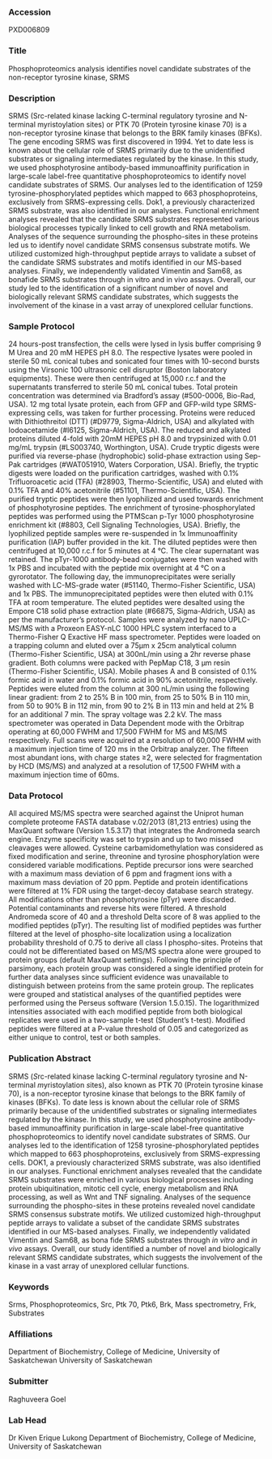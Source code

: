 ### Accession
PXD006809

### Title
Phosphoproteomics analysis identifies novel candidate substrates of the non-receptor tyrosine kinase, SRMS

### Description
SRMS (Src-related kinase lacking C-terminal regulatory tyrosine and N-terminal myristoylation sites) or PTK 70 (Protein tyrosine kinase 70) is a non-receptor tyrosine kinase that belongs to the BRK family kinases (BFKs). The gene encoding SRMS was first discovered in 1994. Yet to date less is known about the cellular role of SRMS primarily due to the unidentified substrates or signaling intermediates regulated by the kinase. In this study, we used phosphotyrosine antibody-based immunoaffinity purification in large-scale label-free quantitative phosphoproteomics to identify novel candidate substrates of SRMS. Our analyses led to the identification of 1259 tyrosine-phosphorylated peptides which mapped to 663 phosphoproteins, exclusively from SRMS-expressing cells. Dok1, a previously characterized SRMS substrate, was also identified in our analyses. Functional enrichment analyses revealed that the candidate SRMS substrates represented various biological processes typically linked to cell growth and RNA metabolism. Analyses of the sequence surrounding the phospho-sites in these proteins led us to identify novel candidate SRMS consensus substrate motifs. We utilized customized high-throughput peptide arrays to validate a subset of the candidate SRMS substrates and motifs identified in our MS-based analyses. Finally, we independently validated Vimentin and Sam68, as bonafide SRMS substrates through in vitro and in vivo assays. Overall, our study led to the identification of a significant number of novel and biologically relevant SRMS candidate substrates, which suggests the involvement of the kinase in a vast array of unexplored cellular functions.

### Sample Protocol
24 hours-post transfection, the cells were lysed in lysis buffer comprising 9 M Urea and 20 mM HEPES pH 8.0. The respective lysates were pooled in sterile 50 mL conical tubes and sonicated four times with 10-second bursts using the Virsonic 100 ultrasonic cell disruptor (Boston laboratory equipments). These were then centrifuged at 15,000 r.c.f and the supernatants transferred to sterile 50 mL conical tubes. Total protein concentration was determined via Bradford’s assay (#500-0006, Bio-Rad, USA). 12 mg total lysate protein, each from GFP and GFP-wild type SRMS-expressing cells, was taken for further processing. Proteins were reduced with Dithiothreitol (DTT) (#D9779, Sigma-Aldrich, USA) and alkylated with Iodoacetamide (#I6125, Sigma-Aldrich, USA). The reduced and alkylated proteins diluted 4-fold with 20mM HEPES pH 8.0 and trypsinized with 0.01 mg/mL trypsin (#LS003740, Worthington, USA). Crude tryptic digests were purified via reverse-phase (hydrophobic) solid-phase extraction using Sep-Pak cartridges (#WAT051910, Waters Corporation, USA). Briefly, the tryptic digests were loaded on the purification cartridges, washed with 0.1% Trifluoroacetic acid (TFA) (#28903, Thermo-Scientific, USA) and eluted with 0.1% TFA and 40% acetonitrile (#51101, Thermo-Scientific, USA). The purified tryptic peptides were then lyophilized and used towards enrichment of phosphotyrosine peptides. The enrichment of tyrosine-phosphorylated peptides was performed using the PTMScan p-Tyr 1000 phosphotyrosine enrichment kit (#8803, Cell Signaling Technologies, USA). Briefly, the lyophilized peptide samples were re-suspended in 1x Immunoaffinity purification (IAP) buffer provided in the kit. The diluted peptides were then centrifuged at 10,000 r.c.f for 5 minutes at 4 °C. The clear supernatant was retained. The pTyr-1000 antibody-bead conjugates were then washed with 1x PBS and incubated with the peptide mix overnight at 4 °C on a gyrorotator. The following day, the immunoprecipitates were serially washed with LC-MS-grade water (#51140, Thermo-Fisher Scientific, USA) and 1x PBS. The immunoprecipitated peptides were then eluted with 0.1% TFA at room temperature. The eluted peptides were desalted using the Empore C18 solid phase extraction plate (#66875, Sigma-Aldrich, USA) as per the manufacturer’s protocol. Samples were analyzed by nano UPLC-MS/MS with a Proxeon EASY-nLC 1000 HPLC system interfaced to a Thermo-Fisher Q Exactive HF mass spectrometer. Peptides were loaded on a trapping column and eluted over a 75µm x 25cm analytical column (Thermo-Fisher Scientific, USA) at 300nL/min using a 2hr reverse phase gradient. Both columns were packed with PepMap C18, 3 µm resin (Thermo-Fisher Scientific, USA). Mobile phases A and B consisted of 0.1% formic acid in water and 0.1% formic acid in 90% acetonitrile, respectively. Peptides were eluted from the column at 300 nL/min using the following linear gradient: from 2 to 25% B in 100 min, from 25 to 50% B in 110 min, from 50 to 90% B in 112 min, from 90 to 2% B in 113 min and held at 2% B for an additional 7 min. The spray voltage was 2.2 kV. The mass spectrometer was operated in Data Dependent mode with the Orbitrap operating at 60,000 FWHM and 17,500 FWHM for MS and MS/MS respectively. Full scans were acquired at a resolution of 60,000 FWHM with a maximum injection time of 120 ms in the Orbitrap analyzer. The fifteen most abundant ions, with charge states ≥2, were selected for fragmentation by HCD (MS/MS) and analyzed at a resolution of 17,500 FWHM with a maximum injection time of 60ms.

### Data Protocol
All acquired MS/MS spectra were searched against the Uniprot human complete proteome FASTA database v.02/2013 (81,213 entries) using the MaxQuant software (Version 1.5.3.17) that integrates the Andromeda search engine. Enzyme specificity was set to trypsin and up to two missed cleavages were allowed. Cysteine carbamidomethylation was considered as fixed modification and serine, threonine and tyrosine phosphorylation were considered variable modifications. Peptide precursor ions were searched with a maximum mass deviation of 6 ppm and fragment ions with a maximum mass deviation of 20 ppm. Peptide and protein identifications were filtered at 1% FDR using the target-decoy database search strategy. All modifications other than phosphotyrosine (pTyr) were discarded. Potential contaminants and reverse hits were filtered. A threshold Andromeda score of 40 and a threshold Delta score of 8 was applied to the modified peptides (pTyr). The resulting list of modified peptides was further filtered at the level of phospho-site localization using a localization probability threshold of 0.75 to derive all class I phospho-sites. Proteins that could not be differentiated based on MS/MS spectra alone were grouped to protein groups (default MaxQuant settings). Following the principle of parsimony, each protein group was considered a single identified protein for further data analyses since sufficient evidence was unavailable to distinguish between proteins from the same protein group. The replicates were grouped and statistical analyses of the quantified peptides were performed using the Perseus software (Version 1.5.0.15). The logarithmized intensities associated with each modified peptide from both biological replicates were used in a two-sample t-test (Student’s t-test). Modified peptides were filtered at a P-value threshold of 0.05 and categorized as either unique to control, test or both samples.

### Publication Abstract
SRMS (<i>S</i>rc-related kinase lacking C-terminal <i>r</i>egulatory tyrosine and N-terminal <i>m</i>yristoylation <i>s</i>ites), also known as PTK 70 (Protein tyrosine kinase 70), is a non-receptor tyrosine kinase that belongs to the BRK family of kinases (BFKs). To date less is known about the cellular role of SRMS primarily because of the unidentified substrates or signaling intermediates regulated by the kinase. In this study, we used phosphotyrosine antibody-based immunoaffinity purification in large-scale label-free quantitative phosphoproteomics to identify novel candidate substrates of SRMS. Our analyses led to the identification of 1258 tyrosine-phosphorylated peptides which mapped to 663 phosphoproteins, exclusively from SRMS-expressing cells. DOK1, a previously characterized SRMS substrate, was also identified in our analyses. Functional enrichment analyses revealed that the candidate SRMS substrates were enriched in various biological processes including protein ubiquitination, mitotic cell cycle, energy metabolism and RNA processing, as well as Wnt and TNF signaling. Analyses of the sequence surrounding the phospho-sites in these proteins revealed novel candidate SRMS consensus substrate motifs. We utilized customized high-throughput peptide arrays to validate a subset of the candidate SRMS substrates identified in our MS-based analyses. Finally, we independently validated Vimentin and Sam68, as bona fide SRMS substrates through <i>in vitro</i> and <i>in vivo</i> assays. Overall, our study identified a number of novel and biologically relevant SRMS candidate substrates, which suggests the involvement of the kinase in a vast array of unexplored cellular functions.

### Keywords
Srms, Phosphoproteomics, Src, Ptk 70, Ptk6, Brk, Mass spectrometry, Frk, Substrates

### Affiliations
Department of Biochemistry, College of Medicine, University of Saskatchewan
University of Saskatchewan

### Submitter
Raghuveera Goel

### Lab Head
Dr Kiven Erique Lukong
Department of Biochemistry, College of Medicine, University of Saskatchewan


